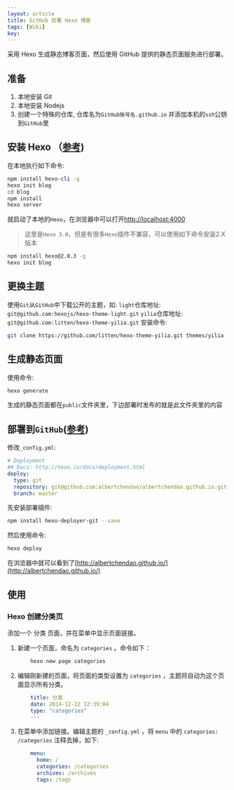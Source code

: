 ```yaml
---
layout: article
title: GitHub 部署 Hexo 博客
tags: [Wiki]
key: 
---
```


采用 Hexo 生成静态博客页面，然后使用 GitHub 提供的静态页面服务进行部署。

## 准备

1. 本地安装 Git  
2. 本地安装 Nodejs
3. 创建一个特殊的仓库, 仓库名为`GitHub账号名.github.io` 并添加本机的`ssh`公钥到`GitHub`里

## 安装 Hexo （[参考](http://hexo.io/))

在本地执行如下命令:

```bash
npm install hexo-cli -g
hexo init blog
cd blog
npm install
hexo server
```

就启动了本地的`Hexo`，在浏览器中可以打开[http://localhost:4000](http://localhost:4000)

> 这里是`Hexo 3.0`，但是有很多`Hexo`插件不兼容，可以使用如下命令安装2.X版本  

```bash
npm install hexo@2.8.3 -g
hexo init blog
```

## 更换主题

使用`Git`从`GitHub`中下载公开的主题，如:
`light`仓库地址: `git@github.com:hexojs/hexo-theme-light.git`
`yilia`仓库地址: `git@github.com:litten/hexo-theme-yilia.git`
安装命令:

```bash
git clone https://github.com/litten/hexo-theme-yilia.git themes/yilia
```

## 生成静态页面

使用命令:

```bash
hexo generate
```

生成的静态页面都在`public`文件夹里，下边部署时发布的就是此文件夹里的内容

## 部署到`GitHub`([参考](http://hexo.io/docs/deployment.html))

修改`_config.yml`:

```yml
# Deployment
## Docs: http://hexo.io/docs/deployment.html
deploy:
  type: git
  repository: git@github.com:albertchendao/albertchendao.github.io.git
  branch: master
```

先安装部署插件:

```bash
npm install hexo-deployer-git --save
```

然后使用命令:

```bash
hexo deploy
```

在浏览器中就可以看到了[http://albertchendao.github.io/](http://albertchendao.github.io/)

## 使用

### Hexo 创建分类页

添加一个 分类 页面，并在菜单中显示页面链接。

1. 新建一个页面，命名为 `categories` 。命令如下：

    ```bash
        hexo new page categories
    ```

2. 编辑刚新建的页面，将页面的类型设置为 `categories` ，主题将自动为这个页面显示所有分类。

    ```yml
        title: 分类
        date: 2014-12-22 12:39:04
        type: "categories"
        ---
    ```

3. 在菜单中添加链接。编辑主题的 `_config.yml` ，将 `menu` 中的 `categories: /categories` 注释去掉，如下:

    ```yml
        menu:
          home: /
          categories: /categories
          archives: /archives
          tags: /tags
    ```
